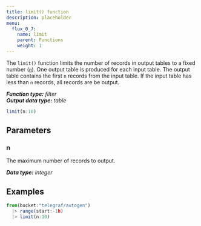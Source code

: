 ```yaml
---
title: limit() function
description: placeholder
menu:
  flux_0_7:
    name: limit
    parent: Functions
    weight: 1
---
```


The `limit()` function limits the number of records in output tables to a fixed number ([`n`](#n)).
One output table is produced for each input table.
The output table contains the first `n` records from the input table.
If the input table has less than `n` records, all records are be output.

_**Function type:** filter_  
_**Output data type:** table_

```js
limit(n:10)
```

## Parameters

### n
The maximum number of records to output.

_**Data type:** integer_

## Examples
```js
from(bucket:"telegraf/autogen")
  |> range(start:-1h)
  |> limit(n:10)
```
